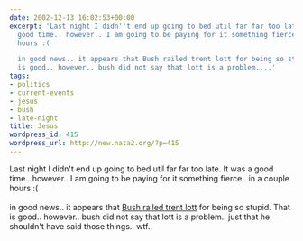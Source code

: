```yaml
---
date: 2002-12-13 16:02:53+00:00
excerpt: 'Last night I didn''t end up going to bed util far far too late. It was a
  good time.. however.. I am going to be paying for it something fierce.. in a couple
  hours :(

  in good news.. it appears that Bush railed trent lott for being so stupid. That
  is good.. however.. bush did not say that lott is a problem....'
tags:
- politics
- current-events
- jesus
- bush
- late-night
title: Jesus
wordpress_id: 415
wordpress_url: http://new.nata2.org/?p=415
---
```


Last night I didn't end up going to bed util far far too late. It was a good time.. however.. I am going to be paying for it something fierce.. in a couple hours :(
<br/><br/>in good news.. it appears that <a href="http://www.washingtonpost.com/wp-dyn/articles/A49868-2002Dec13.html">Bush railed trent lott</a> for being so stupid. That is good.. however.. bush did not say that lott is a problem.. just that he shouldn't have said those things.. wtf..